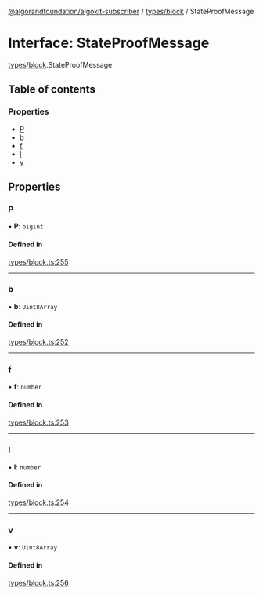 [@algorandfoundation/algokit-subscriber](../README.md) / [types/block](../modules/types_block.md) / StateProofMessage

# Interface: StateProofMessage

[types/block](../modules/types_block.md).StateProofMessage

## Table of contents

### Properties

- [P](types_block.StateProofMessage.md#p)
- [b](types_block.StateProofMessage.md#b)
- [f](types_block.StateProofMessage.md#f)
- [l](types_block.StateProofMessage.md#l)
- [v](types_block.StateProofMessage.md#v)

## Properties

### P

• **P**: `bigint`

#### Defined in

[types/block.ts:255](https://github.com/algorandfoundation/algokit-subscriber-ts/blob/main/src/types/block.ts#L255)

---

### b

• **b**: `Uint8Array`

#### Defined in

[types/block.ts:252](https://github.com/algorandfoundation/algokit-subscriber-ts/blob/main/src/types/block.ts#L252)

---

### f

• **f**: `number`

#### Defined in

[types/block.ts:253](https://github.com/algorandfoundation/algokit-subscriber-ts/blob/main/src/types/block.ts#L253)

---

### l

• **l**: `number`

#### Defined in

[types/block.ts:254](https://github.com/algorandfoundation/algokit-subscriber-ts/blob/main/src/types/block.ts#L254)

---

### v

• **v**: `Uint8Array`

#### Defined in

[types/block.ts:256](https://github.com/algorandfoundation/algokit-subscriber-ts/blob/main/src/types/block.ts#L256)
